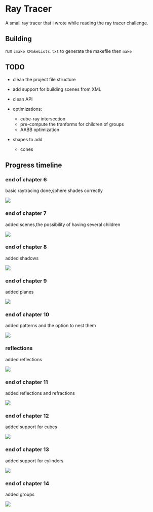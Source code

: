 #  Ray Tracer

A small ray tracer that i wrote while reading the ray tracer challenge.

## Building
run `cmake CMakeLists.txt` to generate the makefile
then `make`

## TODO
- clean the project file structure
- add support for building scenes from XML
- clean API
- optimizations:
    - cube-ray intersection
    - pre-compute the tranforms for children of groups
    - AABB optimization
    
- shapes to add
    - cones


## Progress timeline 

### end of chapter 6 
basic raytracing done,sphere shades correctly

<img src="/screenshots/sphere.png"/>

### end of chapter 7
added scenes,the possibility of having several children

<img src="screenshots/eoc_7.png" />

### end of chapter 8
added shadows

<img src="screenshots/eoc_8.png" />

### end of chapter 9
added planes

<img src="screenshots/eoc_9.png"/>

### end of chapter 10
added patterns and the option to nest them

<img src="screenshots/eoc_10.png" />

### reflections
added reflections 

<img src="screenshots/moc_11.png" /> 

### end of chapter 11
added reflections and refractions

<img src="screenshots/eoc11.png" />

### end of chapter 12
added support for cubes

<img src="screenshots/eoc12.png"/>

### end of chapter 13
added support for cylinders 

<img src="screenshots/eoc13_1.png"/>

### end of chapter 14
added groups

<img src ="screenshots/eoc_14.png"/>